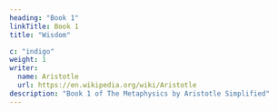```yaml
---
heading: "Book 1"
linkTitle: Book 1
title: "Wisdom"

c: "indigo"
weight: 1
writer:
  name: Aristotle
  url: https://en.wikipedia.org/wiki/Aristotle
description: "Book 1 of The Metaphysics by Aristotle Simplified"
---
```

